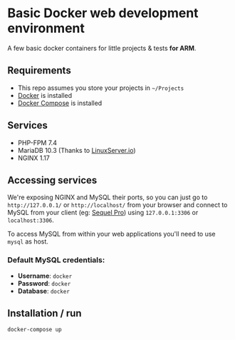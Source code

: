 # Basic Docker web development environment

A few basic docker containers for little projects & tests **for ARM**.

##  Requirements

- This repo assumes you store your projects in  `~/Projects`
- [Docker](https://docs.docker.com/engine/installation/) is installed
- [Docker Compose](https://docs.docker.com/compose/install/) is installed

## Services

- PHP-FPM 7.4
- MariaDB 10.3 (Thanks to [LinuxServer.io](https://hub.docker.com/r/linuxserver/mariadb))
- NGINX 1.17

## Accessing services

We're exposing NGINX and MySQL their ports, so you can just go to `http://127.0.0.1/` or `http://localhost/` from your browser and connect to MySQL from your client (eg: [Sequel Pro](https://www.sequelpro.com/)) using `127.0.0.1:3306` or `localhost:3306`.

To access MySQL from within your web applications you'll need to use `mysql` as host.

### Default MySQL credentials:

- **Username**: `docker`
- **Password**: `docker`
- **Database**: `docker`

## Installation / run

```bash
docker-compose up
```
